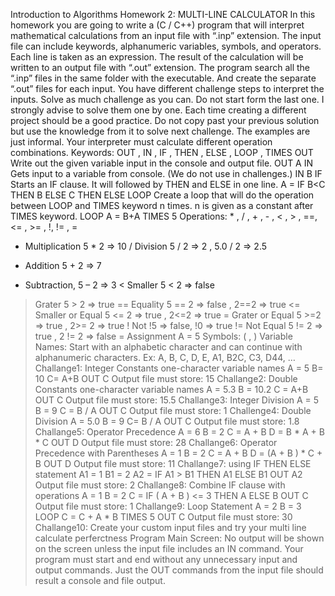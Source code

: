 Introduction to Algorithms Homework 2: MULTI-LINE CALCULATOR
In this homework you are going to write a (C / C++) program that will interpret mathematical calculations 
from an input file with “.inp” extension. The input file can include keywords, alphanumeric variables, 
symbols, and operators. Each line is taken as an expression. The result of the calculation will be written 
to an output file with “.out” extension. The program search all the “.inp” files in the same folder with the 
executable. And create the separate “.out” files for each input. You have different challenge steps to 
interpret the inputs. Solve as much challenge as you can. Do not start form the last one. I strongly advise 
to solve them one by one. Each time creating a different project should be a good practice. Do not copy 
past your previous solution but use the knowledge from it to solve next challenge. The examples are just 
informal. Your interpreter must calculate different operation combinations. 
Keywords: OUT , IN , IF , THEN , ELSE , LOOP , TIMES
OUT Write out the given variable input in the console and output file. OUT A
IN Gets input to a variable from console. (We do not use in challenges.) IN B
IF Starts an IF clause. It will followed by THEN and ELSE in one line. A = IF B<C THEN B ELSE C
THEN
ELSE
LOOP Create a loop that will do the operation between LOOP and TIMES keyword 
n times. n is given as a constant after TIMES keyword.
LOOP A = B+A TIMES 5
Operations: * , / , + , - , < , > , ==, <= , >= , !, != , =
* Multiplication 5 * 2 => 10
/ Division 5 / 2 => 2 , 5.0 / 2 => 2.5
+ Addition 5 + 2 => 7
- Subtraction, 5 – 2 => 3
< Smaller 5 < 2 => false
> Grater 5 > 2 => true
== Equality 5 == 2 => false , 2==2 => true
<= Smaller or Equal 5 <= 2 => true , 2<=2 => true
>= Grater or Equal 5 >=2 => true , 2>= 2 => true
! Not !5 => false, !0 => true
!= Not Equal 5 != 2 => true , 2 != 2 => false
= Assignment A = 5
Symbols: ( , )
Variable Names: Start with an alphabetic character and can continue with alphanumeric characters. Ex: 
A, B, C, D, E, A1, B2C, C3, D44, …
Challange1: Integer Constants one-character variable names
A = 5
B= 10
C= A+B
OUT C
Output file must store: 15
Challange2: Double Constants one-character variable names
A = 5.3
B = 10.2
C = A+B
OUT C
Output file must store: 15.5
Challange3: Integer Division
A = 5
B = 9
C = B / A
OUT C
Output file must store: 1
Challenge4: Double Division
A = 5.0
B = 9
C= B / A
OUT C
Output file must store: 1.8
Challange5: Operator Precedence
A = 6
B = 2
C = A + B
D = B * A + B * C
OUT D
Output file must store: 28
Challange6: Operator Precedence with Parentheses
A = 1
B = 2
C = A + B
D = (A + B ) * C + B
OUT D
Output file must store: 11
Challange7: using IF THEN ELSE statement
A1 = 1
B1 = 2
A2 = IF A1 > B1 THEN A1 ELSE B1
OUT A2
Output file must store: 2
Challange8: Combine IF clause with operations
A = 1
B = 2
C = IF ( A + B ) <= 3 THEN A ELSE B
OUT C
Output file must store: 1
Challange9: Loop Statement
A = 2
B = 3
LOOP C = C + A * B TIMES 5
OUT C
Output file must store: 30
Challange10: Create your custom input files and try your multi line calculate perferctness
Program Main Screen: No output will be shown on the screen unless the input file includes an IN 
command. Your program must start and end without any unnecessary input and output commands. Just 
the OUT commands from the input file should result a console and file output. 
